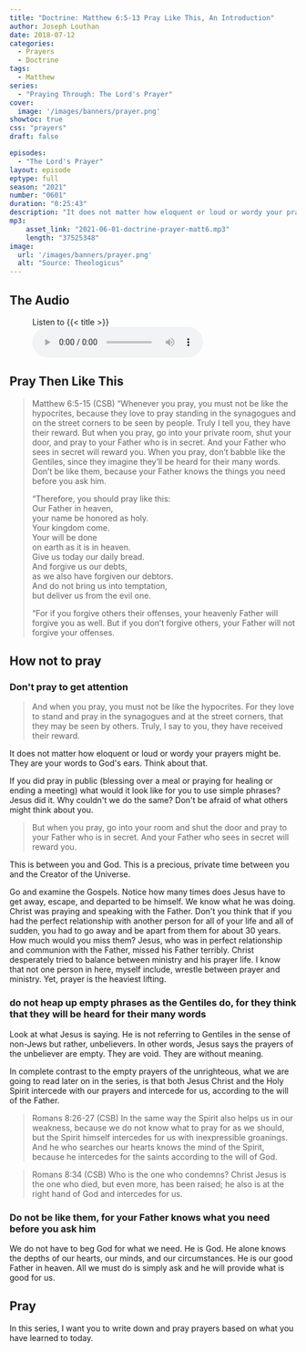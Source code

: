 ```yaml
---
title: "Doctrine: Matthew 6:5-13 Pray Like This, An Introduction"
author: Joseph Louthan
date: 2018-07-12
categories:
  - Prayers
  - Doctrine
tags:
  - Matthew
series:
  - "Praying Through: The Lord's Prayer"
cover:
  image: '/images/banners/prayer.png'
showtoc: true
css: "prayers"
draft: false

episodes:
  - "The Lord's Prayer"
layout: episode
eptype: full
season: "2021"
number: "0601"
duration: "0:25:43"
description: "It does not matter how eloquent or loud or wordy your prayers might be. They are your words to God's ears. Think about that."
mp3:
    asset_link: "2021-06-01-doctrine-prayer-matt6.mp3"
    length: "37525348"
image: 
  url: '/images/banners/prayer.png'
  alt: "Source: Theologicus"
---
```


## The Audio

<figure>
    <figcaption>Listen to {{< title >}}</figcaption>
    <audio
        controls
        src="{{< download_url >}}{{< asset_link >}}">
            <a href="{{< download_url >}}{{< asset_link >}}">
                Download audio
            </a>
    </audio>
</figure>

## Pray Then Like This

>Matthew 6:5-15 (CSB) “Whenever you pray, you must not be like the hypocrites, because they love to pray standing in the synagogues and on the street corners to be seen by people. Truly I tell you, they have their reward. But when you pray, go into your private room, shut your door, and pray to your Father who is in secret. And your Father who sees in secret will reward you. When you pray, don’t babble like the Gentiles, since they imagine they’ll be heard for their many words. Don’t be like them, because your Father knows the things you need before you ask him.
>
>“Therefore, you should pray like this:  
>Our Father in heaven,  
>your name be honored as holy.  
>Your kingdom come.  
>Your will be done  
>on earth as it is in heaven.  
>Give us today our daily bread.  
>And forgive us our debts,  
>as we also have forgiven our debtors.  
>And do not bring us into temptation,  
>but deliver us from the evil one.
>
>“For if you forgive others their offenses, your heavenly Father will forgive you as well. But if you don’t forgive others, your Father will not forgive your offenses.

## How not to pray

### Don't pray to get attention

>And when you pray, you must not be like the hypocrites. For they love to stand and pray in the synagogues and at the street corners, that they may be seen by others. Truly, I say to you, they have received their reward.

It does not matter how eloquent or loud or wordy your prayers might be. They are your words to God's ears. Think about that.

If you did pray in public (blessing over a meal or praying for healing or ending a meeting) what would it look like for you to use simple phrases? Jesus did it. Why couldn't we do the same? Don't be afraid of what others might think about you.

>But when you pray, go into your room and shut the door and pray to your Father who is in secret. And your Father who sees in secret will reward you.

This is between you and God. This is a precious, private time between you and the Creator of the Universe.

Go and examine the Gospels. Notice how many times does Jesus have to get away, escape, and departed to be himself. We know what he was doing. Christ was praying and speaking with the Father. Don't you think that if you had the perfect relationship with another person for all of your life and all of sudden, you had to go away and be apart from them for about 30 years. How much would you miss them? Jesus, who was in perfect relationship and communion with the Father, missed his Father terribly. Christ desperately tried to balance between ministry and his prayer life. I know that not one person in here, myself include, wrestle between prayer and ministry. Yet, prayer is the heaviest lifting.

### do not heap up empty phrases as the Gentiles do, for they think that they will be heard for their many words

Look at what Jesus is saying. He is not referring to Gentiles in the sense of non-Jews but rather, unbelievers. In other words, Jesus says the prayers of the unbeliever are empty. They are void. They are without meaning.

In complete contrast to the empty prayers of the unrighteous, what we are going to read later on in the series, is that both Jesus Christ and the Holy Spirit intercede with our prayers and intercede for us, according to the will of the Father.

>Romans 8:26-27 (CSB) In the same way the Spirit also helps us in our weakness, because we do not know what to pray for as we should, but the Spirit himself intercedes for us with inexpressible groanings. And he who searches our hearts knows the mind of the Spirit, because he intercedes for the saints according to the will of God.

>Romans 8:34 (CSB) Who is the one who condemns? Christ Jesus is the one who died, but even more, has been raised; he also is at the right hand of God and intercedes for us.

### Do not be like them, for your Father knows what you need before you ask him

We do not have to beg God for what we need. He is God. He alone knows the depths of our hearts, our minds, and our circumstances. He is our good Father in heaven.  All we must do is simply ask and he will provide what is good for us.

## Pray

In this series, I want you to write down and pray prayers based on what you have learned to today.

